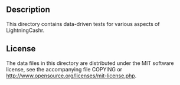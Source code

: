 Description
------------

This directory contains data-driven tests for various aspects of LightningCashr.

License
--------

The data files in this directory are distributed under the MIT software
license, see the accompanying file COPYING or
http://www.opensource.org/licenses/mit-license.php.

